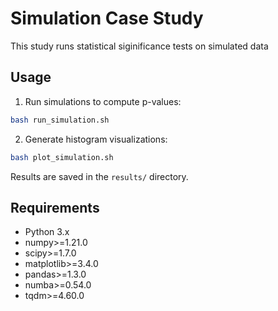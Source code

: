 # Simulation Case Study

This study runs statistical siginificance tests on simulated data

## Usage

1. Run simulations to compute p-values:
```bash
bash run_simulation.sh
```

2. Generate histogram visualizations:
```bash
bash plot_simulation.sh
```

Results are saved in the `results/` directory.

## Requirements

- Python 3.x
- numpy>=1.21.0
- scipy>=1.7.0
- matplotlib>=3.4.0
- pandas>=1.3.0
- numba>=0.54.0
- tqdm>=4.60.0